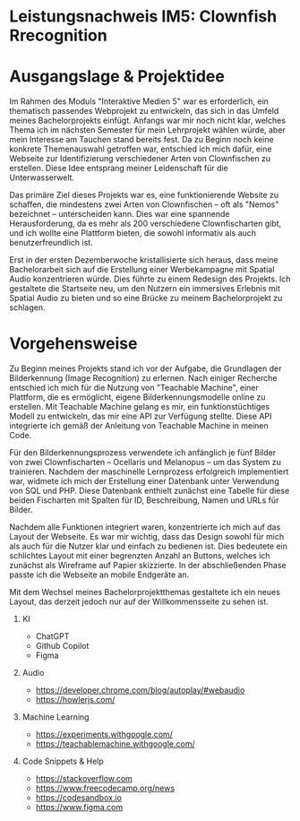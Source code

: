  # Leistungsnachweis IM5: Clownfish Rrecognition 
 
 # Ausgangslage & Projektidee 
Im Rahmen des Moduls "Interaktive Medien 5" war es erforderlich, ein thematisch passendes Webprojekt zu entwickeln, das sich in das Umfeld meines Bachelorprojekts einfügt. Anfangs war mir noch nicht klar, welches Thema ich im nächsten Semester für mein Lehrprojekt wählen würde, aber mein Interesse am Tauchen stand bereits fest. Da zu Beginn noch keine konkrete Themenauswahl getroffen war, entschied ich mich dafür, eine Webseite zur Identifizierung verschiedener Arten von Clownfischen zu erstellen. Diese Idee entsprang meiner Leidenschaft für die Unterwasserwelt.

Das primäre Ziel dieses Projekts war es, eine funktionierende Website zu schaffen, die mindestens zwei Arten von Clownfischen – oft als "Nemos" bezeichnet – unterscheiden kann. Dies war eine spannende Herausforderung, da es mehr als 200 verschiedene Clownfischarten gibt, und ich wollte eine Plattform bieten, die sowohl informativ als auch benutzerfreundlich ist.

Erst in der ersten Dezemberwoche kristallisierte sich heraus, dass meine Bachelorarbeit sich auf die Erstellung einer Werbekampagne mit Spatial Audio konzentrieren würde. Dies führte zu einem Redesign des Projekts. Ich gestaltete die Startseite neu, um den Nutzern ein immersives Erlebnis mit Spatial Audio zu bieten und so eine Brücke zu meinem Bachelorprojekt zu schlagen.

# Vorgehensweise
Zu Beginn meines Projekts stand ich vor der Aufgabe, die Grundlagen der Bilderkennung (Image Recognition) zu erlernen. Nach einiger Recherche entschied ich mich für die Nutzung von "Teachable Machine", einer Plattform, die es ermöglicht, eigene Bilderkennungsmodelle online zu erstellen. Mit Teachable Machine gelang es mir, ein funktionstüchtiges Modell zu entwickeln, das mir eine API zur Verfügung stellte. Diese API integrierte ich gemäß der Anleitung von Teachable Machine in meinen Code.

Für den Bilderkennungsprozess verwendete ich anfänglich je fünf Bilder von zwei Clownfischarten – Ocellaris und Melanopus – um das System zu trainieren. Nachdem der maschinelle Lernprozess erfolgreich implementiert war, widmete ich mich der Erstellung einer Datenbank unter Verwendung von SQL und PHP. Diese Datenbank enthielt zunächst eine Tabelle für diese beiden Fischarten mit Spalten für ID, Beschreibung, Namen und URLs für Bilder.

Nachdem alle Funktionen integriert waren, konzentrierte ich mich auf das Layout der Webseite. Es war mir wichtig, dass das Design sowohl für mich als auch für die Nutzer klar und einfach zu bedienen ist. Dies bedeutete ein schlichtes Layout mit einer begrenzten Anzahl an Buttons, welches ich zunächst als Wireframe auf Papier skizzierte. In der abschließenden Phase passte ich die Webseite an mobile Endgeräte an.

Mit dem Wechsel meines Bachelorprojektthemas gestaltete ich ein neues Layout, das derzeit jedoch nur auf der Willkommensseite zu sehen ist.











<!------- Sources  & code snippets ------->
<!------- Sources  & code snippets ------->
<!------- Sources  & code snippets ------->

1) KI 
    - ChatGPT 
    - Github Copilot 
    - Figma 
 
 2) Audio 
    - https://developer.chrome.com/blog/autoplay/#webaudio 
    - https://howlerjs.com/

 3) Machine Learning
    - https://experiments.withgoogle.com/
    - https://teachablemachine.withgoogle.com/

4) Code Snippets & Help 
    - https://stackoverflow.com
    - https://www.freecodecamp.org/news
    - https://codesandbox.io
    - https://www.figma.com

    

 
 
 

